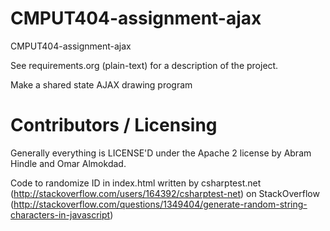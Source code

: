 CMPUT404-assignment-ajax
==============================

CMPUT404-assignment-ajax

See requirements.org (plain-text) for a description of the project.

Make a shared state AJAX drawing program

Contributors / Licensing
========================

Generally everything is LICENSE'D under the Apache 2 license by Abram Hindle and Omar Almokdad.

Code to randomize ID in index.html written by
csharptest.net (http://stackoverflow.com/users/164392/csharptest-net)
on StackOverflow (http://stackoverflow.com/questions/1349404/generate-random-string-characters-in-javascript)
